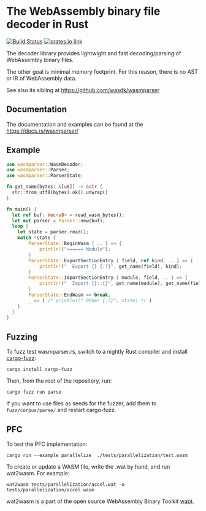 # The WebAssembly binary file decoder in Rust

[![Build Status](https://travis-ci.org/yurydelendik/wasmparser.rs.svg?branch=master)](https://travis-ci.org/yurydelendik/wasmparser.rs)
[![crates.io link](https://img.shields.io/crates/v/wasmparser.svg)](https://crates.io/crates/wasmparser)

The decoder library provides lightwight and fast decoding/parsing of WebAssembly binary files.

The other goal is minimal memory footprint. For this reason, there is no AST or IR of WebAssembly data.

See also its sibling at https://github.com/wasdk/wasmparser


## Documentation

The documentation and examples can be found at the https://docs.rs/wasmparser/


## Example

```rust
use wasmparser::WasmDecoder;
use wasmparser::Parser;
use wasmparser::ParserState;

fn get_name(bytes: &[u8]) -> &str {
  str::from_utf8(bytes).ok().unwrap()
}

fn main() {
  let ref buf: Vec<u8> = read_wasm_bytes();
  let mut parser = Parser::new(buf);
  loop {
    let state = parser.read();
    match *state {
        ParserState::BeginWasm { .. } => {
            println!("====== Module");
        }
        ParserState::ExportSectionEntry { field, ref kind, .. } => {
            println!("  Export {} {:?}", get_name(field), kind);
        }
        ParserState::ImportSectionEntry { module, field, .. } => {
            println!("  Import {}::{}", get_name(module), get_name(field))
        }
        ParserState::EndWasm => break,
        _ => ( /* println!(" Other {:?}", state) */ )
    }
  }
}
```


## Fuzzing

To fuzz test wasmparser.rs, switch to a nightly Rust compiler and install [cargo-fuzz]:

```
cargo install cargo-fuzz
```

Then, from the root of the repository, run:

```
cargo fuzz run parse
```

If you want to use files as seeds for the fuzzer, add them to `fuzz/corpus/parse/` and restart cargo-fuzz.

[cargo-fuzz]: https://github.com/rust-fuzz/cargo-fuzz

## PFC

To test the PFC implementation:

```
cargo run --example parallelize  ./tests/parallelization/test.wasm
```

To create or update a WASM file, write the .wat by hand, and run wat2wasm. For example:

```
wat2wasm tests/parallelization/accel.wat -o tests/parallelization/accel.wasm
```

wat2wasm is a part of the open source WebAssembly Binary Toolkit [wabt](https://github.com/WebAssembly/wabt).
